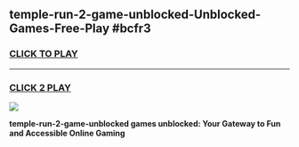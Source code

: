 
## temple-run-2-game-unblocked-Unblocked-Games-Free-Play #bcfr3
<h3>
<a href="https://us.freeplayer.one?title=temple-run-2-game-unblocked&ref=9M">CLICK TO PLAY</a></h3>
<hr>

<h3>
<a href="https://us.freeplayer.one?title=temple-run-2-game-unblocked&ref=9M">CLICK 2 PLAY</a>
  
</h3>

<a href="https://us.freeplayer.one?title=temple-run-2-game-unblocked&ref=9M"><img src="https://clearcache.store/games.png"></a>


**temple-run-2-game-unblocked games unblocked: Your Gateway to Fun and Accessible Online Gaming**
